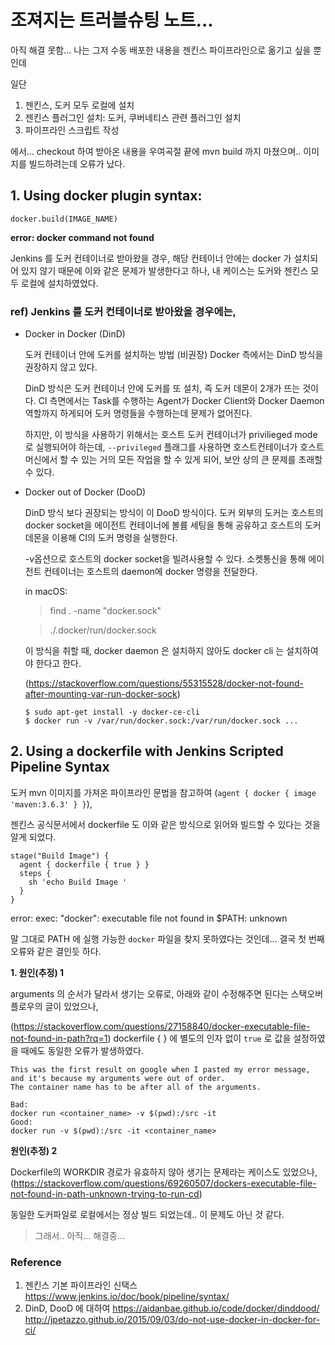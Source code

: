 # 조져지는 트러블슈팅 노트... 

아직 해결 못함... 나는 그저 수동 배포한 내용을 젠킨스 파이프라인으로 옮기고 싶을 뿐인데

일단 
1. 젠킨스, 도커 모두 로컬에 설치 
2. 젠킨스 플러그인 설치: 도커, 쿠버네티스 관련 플러그인 설치 
3. 파이프라인 스크립트 작성 

에서... checkout 하여 받아온 내용을 우여곡절 끝에 mvn build 까지 마쳤으며.. 이미지를 빌드하려는데 오류가 났다. 


## 1. Using docker plugin syntax: 
```
docker.build(IMAGE_NAME) 
```

**error: docker command not found**

Jenkins 를 도커 컨테이너로 받아왔을 경우, 해당 컨테이너 안에는 docker 가 설치되어 있지 않기 때문에 이와 같은 문제가 발생한다고 하나, 
내 케이스는 도커와 젠킨스 모두 로컬에 설치하였었다. 

### ref) Jenkins 를 도커 컨테이너로 받아왔을 경우에는, 

- Docker in Docker  (DinD)

  도커 컨테이너 안에 도커를 설치하는 방법 (비권장)
  Docker 측에서는 DinD 방식을 권장하지 않고 있다.

  DinD 방식은 도커 컨테이너 안에 도커를 또 설치, 즉 도커 데몬이 2개가 뜨는 것이다. 
  CI 측면에서는 Task를 수행하는 Agent가 Docker Client와 Docker Daemon역할까지 하게되어 도커 명령들을 수행하는데 문제가 없어진다.

  하지만, 이 방식을 사용하기 위해서는 호스트 도커 컨테이너가 privilieged mode로 실행되어야 하는데, 
  `--privileged` 플래그를 사용하면 호스트컨테이너가 호스트머신에서 할 수 있는 거의 모든 작업을 할 수 있게 되어, 보안 상의 큰 문제를 초래할 수 있다. 

- Docker out of Docker (DooD)

  DinD 방식 보다 권장되는 방식이 이 DooD 방식이다. 
  도커 외부의 도커는 호스트의 docker socket을 에이전트 컨테이너에 볼륨 세팅을 통해 공유하고
  호스트의 도커 데몬을 이용해 CI의 도커 명령을 실행한다.

  -v옵션으로 호스트의 docker socket을 빌려사용할 수 있다. 소켓통신을 통해 에이전트 컨테이너는 호스트의 daemon에 docker 명령을 전달한다.

  in macOS: 
  > find . -name "docker.sock"

  > ./.docker/run/docker.sock

  이 방식을 취할 때, docker daemon 은 설치하지 않아도 docker cli 는 설치하여야 한다고 한다.

  (https://stackoverflow.com/questions/55315528/docker-not-found-after-mounting-var-run-docker-sock)

  ```
  $ sudo apt-get install -y docker-ce-cli
  $ docker run -v /var/run/docker.sock:/var/run/docker.sock ...
  ```

## 2. Using a dockerfile with Jenkins Scripted Pipeline Syntax
도커 mvn 이미지를 가져온 파이프라인 문법을 참고하여 (`agent { docker { image 'maven:3.6.3' } }`),

젠킨스 공식문서에서 dockerfile 도 이와 같은 방식으로 읽어와 빌드할 수 있다는 것을 알게 되었다. 

```
stage("Build Image") {
  agent { dockerfile { true } }
  steps {
    sh 'echo Build Image '
  }
}
```

error: exec: "docker": executable file not found in $PATH: unknown

말 그대로 PATH 에 실행 가능한 `docker` 파일을 찾지 못하였다는 것인데... 결국 첫 번째 오류와 같은 결인듯 하다. 

**1. 원인(추정) 1**

 arguments 의 순서가 달라서 생기는 오류로, 아래와 같이 수정해주면 된다는 스택오버플로우의 글이 있었으나, 

(https://stackoverflow.com/questions/27158840/docker-executable-file-not-found-in-path?rq=1)
dockerfile { } 에 별도의 인자 없이 `true` 로 값을 설정하였을 때에도 동일한 오류가 발생하였다. 

```
This was the first result on google when I pasted my error message, and it's because my arguments were out of order.
The container name has to be after all of the arguments.

Bad:
docker run <container_name> -v $(pwd):/src -it
Good:
docker run -v $(pwd):/src -it <container_name>
```

**원인(추정) 2** 

Dockerfile의 WORKDIR 경로가 유효하지 않아 생기는 문제라는 케이스도 있었으나, 
(https://stackoverflow.com/questions/69260507/dockers-executable-file-not-found-in-path-unknown-trying-to-run-cd)

동일한 도커파일로 로컬에서는 정상 빌드 되었는데.. 이 문제도 아닌 것 같다. 




> 그래서.. 아직... 해결중... 


### Reference
1. 젠킨스 기본 파이프라인 신택스 https://www.jenkins.io/doc/book/pipeline/syntax/
2. DinD, DooD 에 대하여 
https://aidanbae.github.io/code/docker/dinddood/
http://jpetazzo.github.io/2015/09/03/do-not-use-docker-in-docker-for-ci/
